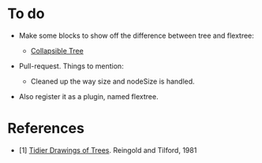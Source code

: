 # To do

* Make some blocks to show off the difference between tree and flextree:
    * [Collapsible Tree](http://bl.ocks.org/mbostock/4339083)

* Pull-request. Things to mention:
    * Cleaned up the way size and nodeSize is handled.

* Also register it as a plugin, named flextree.


# References

* [1] [Tidier Drawings of Trees](http://emr.cs.iit.edu/~reingold/tidier-drawings.pdf).
  Reingold and Tilford, 1981



